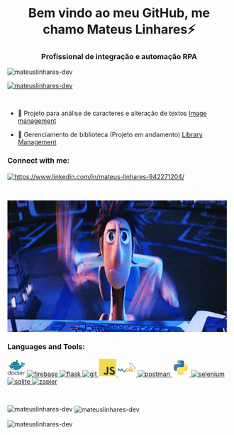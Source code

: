 <h1 align="center">Bem vindo ao meu GitHub, me chamo Mateus Linhares⚡</h1>
<h3 align="center">Profissional de integração e automação RPA</h3>

<p align="left"> <img src="https://komarev.com/ghpvc/?username=mateuslinhares-dev&label=Profile%20views&color=0e75b6&style=flat" alt="mateuslinhares-dev" /> </p>

<p align="left"> <a href="https://github.com/ryo-ma/github-profile-trophy"><img src="https://github-profile-trophy.vercel.app/?username=mateuslinhares-dev" alt="mateuslinhares-dev" /></a> </p>

<p align="left"> <a href="https://twitter.com/" target="blank"><img src="https://img.shields.io/twitter/follow/?logo=twitter&style=for-the-badge" alt="" /></a> </p>

- 🔭 Projeto para análise de caracteres e alteração de textos [Image management](https://github.com/MateusLinhares-Dev/Rpa-Sft)

- 👯 Gerenciamento de biblioteca (Projeto em andamento) [Library Management](https://github.com/MateusLinhares-Dev/Lib-Author-)

<h3 align="left">Connect with me:</h3>
<p align="left">
<a href="https://linkedin.com/in/https://www.linkedin.com/in/mateus-linhares-942271204/" target="blank"><img align="center" src="https://raw.githubusercontent.com/rahuldkjain/github-profile-readme-generator/master/src/images/icons/Social/linked-in-alt.svg" alt="https://www.linkedin.com/in/mateus-linhares-942271204/" height="30" width="40" /></a>
</p>

<br>
<p><img align="center" src="0_Nhbr_-zWJbtkKOyE.gif" alt="mateuslinhares-dev" /></p>

<h3 align="left">Languages and Tools:</h3>

<p align="left"> <a href="https://www.docker.com/" target="_blank" rel="noreferrer"> <img src="https://raw.githubusercontent.com/devicons/devicon/master/icons/docker/docker-original-wordmark.svg" alt="docker" width="40" height="40"/> </a> <a href="https://firebase.google.com/" target="_blank" rel="noreferrer"> <img src="https://www.vectorlogo.zone/logos/firebase/firebase-icon.svg" alt="firebase" width="40" height="40"/> </a> <a href="https://flask.palletsprojects.com/" target="_blank" rel="noreferrer"> <img src="https://www.vectorlogo.zone/logos/pocoo_flask/pocoo_flask-icon.svg" alt="flask" width="40" height="40"/> </a> <a href="https://git-scm.com/" target="_blank" rel="noreferrer"> <img src="https://www.vectorlogo.zone/logos/git-scm/git-scm-icon.svg" alt="git" width="40" height="40"/> </a> <a href="https://developer.mozilla.org/en-US/docs/Web/JavaScript" target="_blank" rel="noreferrer"> <img src="https://raw.githubusercontent.com/devicons/devicon/master/icons/javascript/javascript-original.svg" alt="javascript" width="40" height="40"/> </a> <a href="https://www.mysql.com/" target="_blank" rel="noreferrer"> <img src="https://raw.githubusercontent.com/devicons/devicon/master/icons/mysql/mysql-original-wordmark.svg" alt="mysql" width="40" height="40"/> </a> <a href="https://postman.com" target="_blank" rel="noreferrer"> <img src="https://www.vectorlogo.zone/logos/getpostman/getpostman-icon.svg" alt="postman" width="40" height="40"/> </a> <a href="https://www.python.org" target="_blank" rel="noreferrer"> <img src="https://raw.githubusercontent.com/devicons/devicon/master/icons/python/python-original.svg" alt="python" width="40" height="40"/> </a> <a href="https://www.selenium.dev" target="_blank" rel="noreferrer"> <img src="https://raw.githubusercontent.com/detain/svg-logos/780f25886640cef088af994181646db2f6b1a3f8/svg/selenium-logo.svg" alt="selenium" width="40" height="40"/> </a> <a href="https://www.sqlite.org/" target="_blank" rel="noreferrer"> <img src="https://www.vectorlogo.zone/logos/sqlite/sqlite-icon.svg" alt="sqlite" width="40" height="40"/> </a> <a href="https://zapier.com" target="_blank" rel="noreferrer"> <img src="https://www.vectorlogo.zone/logos/zapier/zapier-icon.svg" alt="zapier" width="40" height="40"/> </a> </p>
<br>

<p><img align="left" src="https://github-readme-stats.vercel.app/api/top-langs?username=mateuslinhares-dev&show_icons=true&locale=en&layout=compact" alt="mateuslinhares-dev" /></p>


<p>&nbsp;<img align="center" src="https://github-readme-stats.vercel.app/api?username=mateuslinhares-dev&show_icons=true&locale=en" alt="mateuslinhares-dev" /></p>

<p><img align="center" src="https://github-readme-streak-stats.herokuapp.com/?user=mateuslinhares-dev&" alt="mateuslinhares-dev" /></p>
